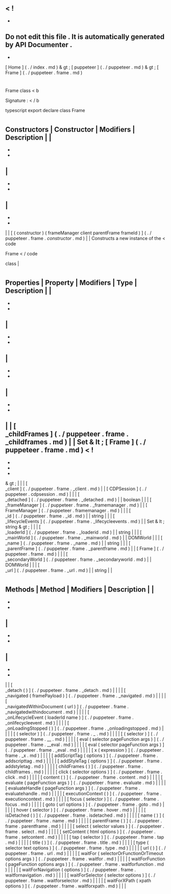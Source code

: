 <
!
-
-
Do
not
edit
this
file
.
It
is
automatically
generated
by
API
Documenter
.
-
-
>
[
Home
]
(
.
/
index
.
md
)
&
gt
;
[
puppeteer
]
(
.
/
puppeteer
.
md
)
&
gt
;
[
Frame
]
(
.
/
puppeteer
.
frame
.
md
)
#
#
Frame
class
<
b
>
Signature
:
<
/
b
>
typescript
export
declare
class
Frame
#
#
Constructors
|
Constructor
|
Modifiers
|
Description
|
|
-
-
-
|
-
-
-
|
-
-
-
|
|
[
(
constructor
)
(
frameManager
client
parentFrame
frameId
)
]
(
.
/
puppeteer
.
frame
.
_constructor_
.
md
)
|
|
Constructs
a
new
instance
of
the
<
code
>
Frame
<
/
code
>
class
|
#
#
Properties
|
Property
|
Modifiers
|
Type
|
Description
|
|
-
-
-
|
-
-
-
|
-
-
-
|
-
-
-
|
|
[
\
_childFrames
]
(
.
/
puppeteer
.
frame
.
_childframes
.
md
)
|
|
Set
&
lt
;
[
Frame
]
(
.
/
puppeteer
.
frame
.
md
)
<
!
-
-
-
-
>
&
gt
;
|
|
|
[
\
_client
]
(
.
/
puppeteer
.
frame
.
_client
.
md
)
|
|
[
CDPSession
]
(
.
/
puppeteer
.
cdpsession
.
md
)
|
|
|
[
\
_detached
]
(
.
/
puppeteer
.
frame
.
_detached
.
md
)
|
|
boolean
|
|
|
[
\
_frameManager
]
(
.
/
puppeteer
.
frame
.
_framemanager
.
md
)
|
|
[
FrameManager
]
(
.
/
puppeteer
.
framemanager
.
md
)
|
|
|
[
\
_id
]
(
.
/
puppeteer
.
frame
.
_id
.
md
)
|
|
string
|
|
|
[
\
_lifecycleEvents
]
(
.
/
puppeteer
.
frame
.
_lifecycleevents
.
md
)
|
|
Set
&
lt
;
string
&
gt
;
|
|
|
[
\
_loaderId
]
(
.
/
puppeteer
.
frame
.
_loaderid
.
md
)
|
|
string
|
|
|
[
\
_mainWorld
]
(
.
/
puppeteer
.
frame
.
_mainworld
.
md
)
|
|
DOMWorld
|
|
|
[
\
_name
]
(
.
/
puppeteer
.
frame
.
_name
.
md
)
|
|
string
|
|
|
[
\
_parentFrame
]
(
.
/
puppeteer
.
frame
.
_parentframe
.
md
)
|
|
[
Frame
]
(
.
/
puppeteer
.
frame
.
md
)
|
|
|
[
\
_secondaryWorld
]
(
.
/
puppeteer
.
frame
.
_secondaryworld
.
md
)
|
|
DOMWorld
|
|
|
[
\
_url
]
(
.
/
puppeteer
.
frame
.
_url
.
md
)
|
|
string
|
|
#
#
Methods
|
Method
|
Modifiers
|
Description
|
|
-
-
-
|
-
-
-
|
-
-
-
|
|
[
\
_detach
(
)
]
(
.
/
puppeteer
.
frame
.
_detach
.
md
)
|
|
|
|
[
\
_navigated
(
framePayload
)
]
(
.
/
puppeteer
.
frame
.
_navigated
.
md
)
|
|
|
|
[
\
_navigatedWithinDocument
(
url
)
]
(
.
/
puppeteer
.
frame
.
_navigatedwithindocument
.
md
)
|
|
|
|
[
\
_onLifecycleEvent
(
loaderId
name
)
]
(
.
/
puppeteer
.
frame
.
_onlifecycleevent
.
md
)
|
|
|
|
[
\
_onLoadingStopped
(
)
]
(
.
/
puppeteer
.
frame
.
_onloadingstopped
.
md
)
|
|
|
|
[
(
selector
)
]
(
.
/
puppeteer
.
frame
.
_
.
md
)
|
|
|
|
[
(
selector
)
]
(
.
/
puppeteer
.
frame
.
__
.
md
)
|
|
|
|
[
eval
(
selector
pageFunction
args
)
]
(
.
/
puppeteer
.
frame
.
__eval
.
md
)
|
|
|
|
[
eval
(
selector
pageFunction
args
)
]
(
.
/
puppeteer
.
frame
.
_eval
.
md
)
|
|
|
|
[
x
(
expression
)
]
(
.
/
puppeteer
.
frame
.
_x
.
md
)
|
|
|
|
[
addScriptTag
(
options
)
]
(
.
/
puppeteer
.
frame
.
addscripttag
.
md
)
|
|
|
|
[
addStyleTag
(
options
)
]
(
.
/
puppeteer
.
frame
.
addstyletag
.
md
)
|
|
|
|
[
childFrames
(
)
]
(
.
/
puppeteer
.
frame
.
childframes
.
md
)
|
|
|
|
[
click
(
selector
options
)
]
(
.
/
puppeteer
.
frame
.
click
.
md
)
|
|
|
|
[
content
(
)
]
(
.
/
puppeteer
.
frame
.
content
.
md
)
|
|
|
|
[
evaluate
(
pageFunction
args
)
]
(
.
/
puppeteer
.
frame
.
evaluate
.
md
)
|
|
|
|
[
evaluateHandle
(
pageFunction
args
)
]
(
.
/
puppeteer
.
frame
.
evaluatehandle
.
md
)
|
|
|
|
[
executionContext
(
)
]
(
.
/
puppeteer
.
frame
.
executioncontext
.
md
)
|
|
|
|
[
focus
(
selector
)
]
(
.
/
puppeteer
.
frame
.
focus
.
md
)
|
|
|
|
[
goto
(
url
options
)
]
(
.
/
puppeteer
.
frame
.
goto
.
md
)
|
|
|
|
[
hover
(
selector
)
]
(
.
/
puppeteer
.
frame
.
hover
.
md
)
|
|
|
|
[
isDetached
(
)
]
(
.
/
puppeteer
.
frame
.
isdetached
.
md
)
|
|
|
|
[
name
(
)
]
(
.
/
puppeteer
.
frame
.
name
.
md
)
|
|
|
|
[
parentFrame
(
)
]
(
.
/
puppeteer
.
frame
.
parentframe
.
md
)
|
|
|
|
[
select
(
selector
values
)
]
(
.
/
puppeteer
.
frame
.
select
.
md
)
|
|
|
|
[
setContent
(
html
options
)
]
(
.
/
puppeteer
.
frame
.
setcontent
.
md
)
|
|
|
|
[
tap
(
selector
)
]
(
.
/
puppeteer
.
frame
.
tap
.
md
)
|
|
|
|
[
title
(
)
]
(
.
/
puppeteer
.
frame
.
title
.
md
)
|
|
|
|
[
type
(
selector
text
options
)
]
(
.
/
puppeteer
.
frame
.
type
.
md
)
|
|
|
|
[
url
(
)
]
(
.
/
puppeteer
.
frame
.
url
.
md
)
|
|
|
|
[
waitFor
(
selectorOrFunctionOrTimeout
options
args
)
]
(
.
/
puppeteer
.
frame
.
waitfor
.
md
)
|
|
|
|
[
waitForFunction
(
pageFunction
options
args
)
]
(
.
/
puppeteer
.
frame
.
waitforfunction
.
md
)
|
|
|
|
[
waitForNavigation
(
options
)
]
(
.
/
puppeteer
.
frame
.
waitfornavigation
.
md
)
|
|
|
|
[
waitForSelector
(
selector
options
)
]
(
.
/
puppeteer
.
frame
.
waitforselector
.
md
)
|
|
|
|
[
waitForXPath
(
xpath
options
)
]
(
.
/
puppeteer
.
frame
.
waitforxpath
.
md
)
|
|
|
